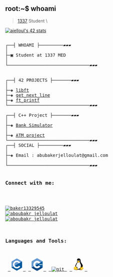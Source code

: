 ## root:~$ whoami

>  [1337](https://1337.ma/en/) Student \



<a href="https://github.com/oakoudad/badge42">
  <img src="https://badge.mediaplus.ma/binary/ajelloul" alt="ajelloul's 42 stats" />
</a>

<pre>

┌──┤ WHOAMI ├─────────▰▰▰
│
├─▣ Student at 1337 MED
│
└───────────────────────────────▰▰▰


┌──┤ 42 PROJECTS ├───────▰▰▰
│
├─◈ <a href="https://github.com/aboubakr-jelloulat/42-cursus/tree/main/libft">libft</a>
├─◈ <a href="https://github.com/aboubakr-jelloulat/42-cursus/tree/main/get_next_line">get_next_line</a>
├─◈ <a href="https://github.com/aboubakr-jelloulat/42-cursus/tree/main/ft_printf">ft_printf</a>
└───────────────────────────────▰▰▰

┌──┤ C++ Project ├───────▰▰▰
│
├─◈ <a href="https://github.com/aboubakr-jelloulat/Programming-Advices-project/blob/main/perfect_bank.cpp">Bank Simulator</a>
│
├─◈ <a href="https://github.com/aboubakr-jelloulat/Programming-Advices-project/blob/main/ATM_project.cpp">ATM project</a>
└───────────────────────────────▰▰▰
┌──┤ SOCIAL ├─────────▰▰▰
│
├─◈ Email : abubakerjelloulat@gmail.com
│
└───────────────────────────────▰▰▰
  
<h3 align="left">Connect with me:</h3>
<p align="left">
<a href="https://twitter.com/baker13329545" target="blank"><img align="center" src="https://raw.githubusercontent.com/rahuldkjain/github-profile-readme-generator/master/src/images/icons/Social/twitter.svg" alt="baker13329545" height="30" width="40" /></a>
<a href="https://stackoverflow.com/users/aboubakr jelloulat" target="blank"><img align="center" src="https://raw.githubusercontent.com/rahuldkjain/github-profile-readme-generator/master/src/images/icons/Social/stack-overflow.svg" alt="aboubakr jelloulat" height="30" width="40" /></a>
<a href="https://discord.gg/aboubakr_jelloulat" target="blank"><img align="center" src="https://raw.githubusercontent.com/rahuldkjain/github-profile-readme-generator/master/src/images/icons/Social/discord.svg" alt="aboubakr_jelloulat" height="30" width="40" /></a>
</p>
<h3 align="left">Languages and Tools:</h3>
<p align="left"> <a href="https://www.cprogramming.com/" target="_blank" rel="noreferrer"> <img src="https://raw.githubusercontent.com/devicons/devicon/master/icons/c/c-original.svg" alt="c" width="40" height="40"/> </a> <a href="https://www.w3schools.com/cpp/" target="_blank" rel="noreferrer"> <img src="https://raw.githubusercontent.com/devicons/devicon/master/icons/cplusplus/cplusplus-original.svg" alt="cplusplus" width="40" height="40"/> </a> <a href="https://git-scm.com/" target="_blank" rel="noreferrer"> <img src="https://www.vectorlogo.zone/logos/git-scm/git-scm-icon.svg" alt="git" width="40" height="40"/> </a> <a href="https://www.linux.org/" target="_blank" rel="noreferrer"> <img src="https://raw.githubusercontent.com/devicons/devicon/master/icons/linux/linux-original.svg" alt="linux" width="40" height="40"/> </a> </p>
